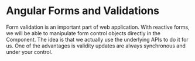 # Angular Forms and Validations

Form validation is an important part of web application. With reactive forms, we will be able to manipulate form control objects directly in the Component. The idea is that we actually use the underlying APIs to do it for us. One of the advantages is validity updates are always synchronous and under your control.
